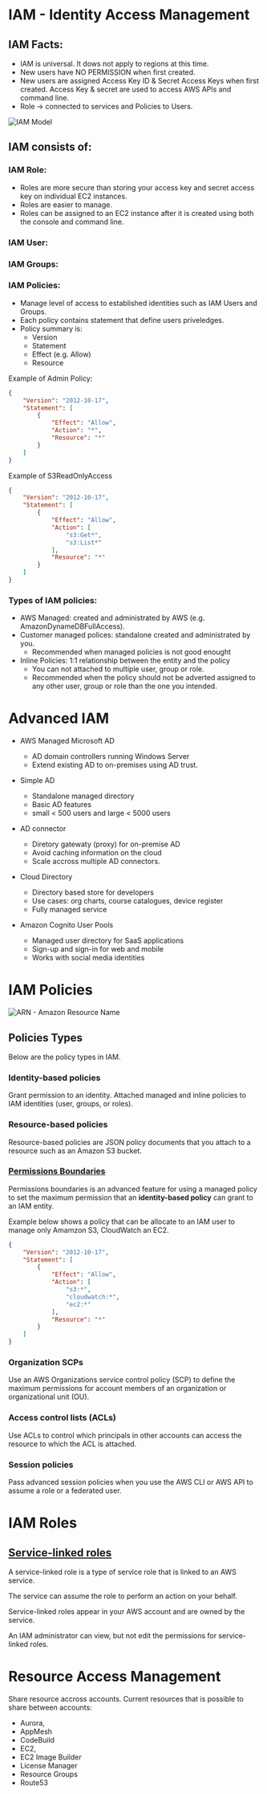 # IAM - Identity Access Management

## IAM Facts:
- IAM is universal. It dows not apply to regions at this time.
- New users have NO PERMISSION when first created.
- New users are assigned Access Key ID & Secret Access Keys when first created. Access Key & secret are used to access AWS APIs and command line.
- Role -> connected to services and Policies to Users.

 ![IAM Model](../images/IAM_model.jpg)


## IAM consists of:
 ### IAM Role:
 - Roles are more secure than storing your access key and secret access key on individual EC2 instances.
 - Roles are easier to manage.
 - Roles can be assigned to an EC2 instance after it is created using both the console and command line.


 ### IAM User:

 ### IAM Groups:

 ### IAM Policies:
 - Manage level of access to established identities such as IAM Users and Groups.
 - Each policy contains statement that define users priveledges.
 - Policy summary is:
    - Version
    - Statement
    - Effect (e.g. Allow)
    - Resource

Example of Admin Policy:
```json
{
    "Version": "2012-10-17",
    "Statement": [
        {
            "Effect": "Allow",
            "Action": "*",
            "Resource": "*"
        }
    ]
}
```

Example of S3ReadOnlyAccess
```json
{
    "Version": "2012-10-17",
    "Statement": [
        {
            "Effect": "Allow",
            "Action": [
                "s3:Get*",
                "s3:List*"
            ],
            "Resource": "*"
        }
    ]
}
```



### Types of IAM policies:

- AWS Managed: created and administrated by AWS (e.g. AmazonDynameDBFullAccess).
- Customer managed polices: standalone created and administrated by you.
  - Recommended when managed policies is not good enought
- Inline Policies: 1:1 relationship between the entity and the policy
  - You can not attached to multiple user, group or role.
  - Recommended when the policy should not be adverted assigned to any other user, group or role than the one you intended. 



# Advanced IAM

- AWS Managed Microsoft AD
    - AD domain controllers running Windows Server
    - Extend existing AD to on-premises using AD trust.
- Simple AD
    - Standalone managed directory
    - Basic AD features
    - small < 500 users and large < 5000 users
- AD connector
    - Diretory gatewaty (proxy) for on-premise AD
    - Avoid caching information on the cloud
    - Scale accross multiple AD connectors.

- Cloud Directory
    - Directory based store for developers
    - Use cases: org charts, course catalogues, device register
    - Fully managed service

- Amazon Cognito User Pools
    - Managed user directory for SaaS applications
    - Sign-up and sign-in for web and mobile 
    - Works with social media identities


# IAM Policies

![ARN - Amazon Resource Name](../images/arn.png)



## Policies Types

Below are the policy types in IAM.

### Identity-based policies

Grant permission to an identity. Attached managed and inline policies to IAM identities (user, groups, or roles).

### Resource-based policies

Resource-based policies are JSON policy documents that you attach to a resource such as an Amazon S3 bucket.

### [Permissions Boundaries](https://docs.aws.amazon.com/IAM/latest/UserGuide/access_policies_boundaries.html)

Permissions boundaries is an advanced feature for using a managed policy to set the maximum permission that an **identity-based policy** can grant to an IAM entity.

Example below shows  a policy that can be allocate to an IAM user to manage only Amamzon S3, CloudWatch an EC2.

```json
{
    "Version": "2012-10-17",
    "Statement": [
        {
            "Effect": "Allow",
            "Action": [
                "s3:*",
                "cloudwatch:*",
                "ec2:*"
            ],
            "Resource": "*"
        }
    ]
}
```



### Organization SCPs

Use an AWS Organizations service control policy (SCP) to define the maximum permissions for account members of an organization or organizational unit (OU).

### Access control lists (ACLs)

Use ACLs to control which principals in other accounts can access the resource to which the ACL is attached.

### Session policies

Pass advanced session policies when you use the AWS CLI or AWS API to assume a role or a federated user.



# IAM Roles

## [Service-linked roles](https://docs.aws.amazon.com/IAM/latest/UserGuide/using-service-linked-roles.html)

A service-linked role is a type of service role that is linked to an AWS service. 

The service can assume the role to perform an action on your  behalf. 

Service-linked roles appear in your AWS account and are owned by  the service. 

An IAM administrator can view,  but not edit the permissions for service-linked roles.  

# Resource Access Management

Share resource accross accounts. Current resources that is possible to share between accounts:
 - Aurora,
 - AppMesh
 - CodeBuild
 - EC2,
 - EC2 Image Builder
 - License Manager
 - Resource Groups
 - Route53











